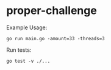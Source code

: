 # proper-challenge

Example Usage: 
```
go run main.go -amount=33 -threads=3
```

Run tests:
```
go test -v ./...
```